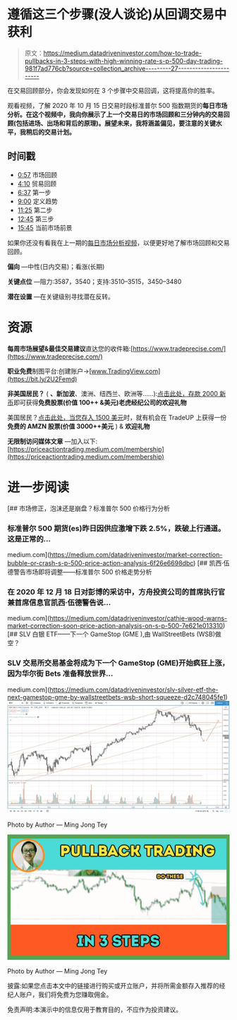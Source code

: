# 遵循这三个步骤(没人谈论)从回调交易中获利

> 原文：<https://medium.datadriveninvestor.com/how-to-trade-pullbacks-in-3-steps-with-high-winning-rate-s-p-500-day-trading-981f7ad776cb?source=collection_archive---------27----------------------->

在交易回顾部分，你会发现如何在 3 个步骤中交易回调，这将提高你的胜率。

观看视频，了解 2020 年 10 月 15 日交易时段标准普尔 500 指数期货的**每日市场分析。在这个视频中，我向你展示了上一个交易日的市场回顾和三分钟内的交易回顾(包括进场、出场和背后的原理)。展望未来，我将涵盖偏见，要注意的关键水平，我稍后的交易计划。**

## 时间戳

*   [0:57](https://www.youtube.com/watch?v=GbTnbGVGYmM&t=57s) 市场回顾
*   [4:10](https://www.youtube.com/watch?v=GbTnbGVGYmM&t=250s) 贸易回顾
*   [6:37](https://www.youtube.com/watch?v=GbTnbGVGYmM&t=397s) 第一步
*   [9:00](https://www.youtube.com/watch?v=GbTnbGVGYmM&t=540s) 定义趋势
*   [11:25](https://www.youtube.com/watch?v=GbTnbGVGYmM&t=685s) 第二步
*   [12:45](https://www.youtube.com/watch?v=GbTnbGVGYmM&t=765s) 第三步
*   [15:45](https://www.youtube.com/watch?v=GbTnbGVGYmM&t=945s) 当前市场前景

如果你还没有看我在上一期的[每日市场分析视频](https://www.youtube.com/watch?v=pMy8WGvBgtM)，以便更好地了解市场回顾和交易回顾。

**偏向** —中性(日内交易)；看涨(长期)

**关键点位** —阻力:3587，3540；支持:3510–3515，3450–3480

**潜在设置** —在关键级别寻找潜在反转。

# 资源

**每周市场展望&最佳交易建议**直达您的收件箱:[https://www.tradeprecise.com/](https://www.tradeprecise.com/)

**职业免费**制图平台:创建账户→[www.TradingView.com](https://bit.ly/2U2Femd)

**非美国居民？** ( **、新加波**、澳洲、纽西兰、欧洲等……):[点击此处，存款 2000 新币](https://ji.hn/sgtiger)即可获得**免费股票(价值 100++ &美元)老虎经纪公司的欢迎礼物**

美国居民？[点击此处，当您存入 1500 美元](https://ji.hn/ustradeup)时，就有机会在 TradeUP 上获得一份**免费的 AMZN 股票(价值 3000++美元** ) & **欢迎礼物**

**无限制访问媒体文章** —加入以下:[https://priceactiontrading.medium.com/membership](https://priceactiontrading.medium.com/membership)

# 进一步阅读

[](https://medium.com/datadriveninvestor/market-correction-bubble-or-crash-s-p-500-price-action-analysis-6f26e6698dbc) [## 市场修正，泡沫还是崩盘？标准普尔 500 价格行为分析

### 标准普尔 500 期货(es)昨日因供应激增下跌 2.5%，跌破上行通道。这是正常的…

medium.com](https://medium.com/datadriveninvestor/market-correction-bubble-or-crash-s-p-500-price-action-analysis-6f26e6698dbc) [](https://medium.com/datadriveninvestor/cathie-wood-warns-market-correction-soon-price-action-analysis-on-s-p-500-7e621e013310) [## 凯西·伍德警告市场即将调整——标准普尔 500 价格走势分析

### 在 2020 年 12 月 18 日对彭博的采访中，方舟投资公司的首席执行官兼首席信息官凯西·伍德警告说…

medium.com](https://medium.com/datadriveninvestor/cathie-wood-warns-market-correction-soon-price-action-analysis-on-s-p-500-7e621e013310) [](https://medium.com/datadriveninvestor/slv-silver-etf-the-next-gamestop-gme-by-wallstreetbets-wsb-short-squeeze-d2c748045fe1) [## SLV 白银 ETF——下一个 GameStop (GME ),由 WallStreetBets (WSB)做空？

### SLV 交易所交易基金将成为下一个 GameStop (GME)开始疯狂上涨，因为华尔街 Bets 准备释放世界…

medium.com](https://medium.com/datadriveninvestor/slv-silver-etf-the-next-gamestop-gme-by-wallstreetbets-wsb-short-squeeze-d2c748045fe1) ![](img/979d2dd4055012320d318f667cdd8bf1.png)

Photo by Author — Ming Jong Tey

![](img/e82324f05304ca1a2f4cc4bfe8481579.png)

Photo by Author — Ming Jong Tey

披露:如果您点击本文中的链接进行购买或开立账户，并将所需金额存入推荐的经纪人账户，我们将免费为您赚取佣金。

免责声明:本演示中的信息仅用于教育目的，不应作为投资建议。